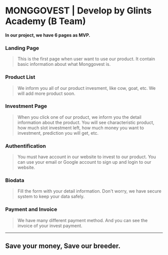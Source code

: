 # MONGGOVEST | Develop by Glints Academy (B Team)
**In our project, we have 6 pages as MVP.**

### Landing Page
>This is the first page when user want to use our product. It contain basic information about what Monggovest is.

### Product List
>We inform you all of our product invesment, like cow, goat, etc. We will add more product soon.

### Investment Page
>When you click one of our product, we inform you the detail information about the product. You will see characteristic product, how much slot investment left, how much money you want to investment, prediction you will get, etc. 

### Authentification
>You must have account in our website to invest to our product. You can use your email or Google account to sign up and login to our website.

### Biodata
>Fill the form with your detail information. Don't worry, we have secure system to keep your data safely.

### Payment and Invoice
>We have many different payment method. And you can see the invoice of your invest payment.

---

## Save your money, Save our breeder.
